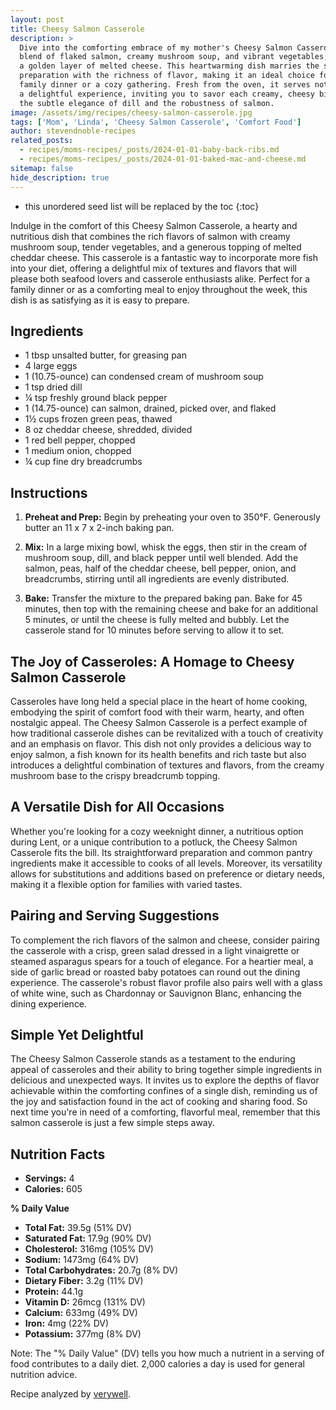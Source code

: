 ```yaml
---
layout: post
title: Cheesy Salmon Casserole
description: >
  Dive into the comforting embrace of my mother's Cheesy Salmon Casserole, a harmonious
  blend of flaked salmon, creamy mushroom soup, and vibrant vegetables, all crowned with
  a golden layer of melted cheese. This heartwarming dish marries the simplicity of
  preparation with the richness of flavor, making it an ideal choice for a nourishing
  family dinner or a cozy gathering. Fresh from the oven, it serves not just a meal but
  a delightful experience, inviting you to savor each creamy, cheesy bite infused with
  the subtle elegance of dill and the robustness of salmon.
image: /assets/img/recipes/cheesy-salmon-casserole.jpg
tags: ['Mom', 'Linda', 'Cheesy Salmon Casserole', 'Comfort Food']
author: stevendnoble-recipes
related_posts:
  - recipes/moms-recipes/_posts/2024-01-01-baby-back-ribs.md
  - recipes/moms-recipes/_posts/2024-01-01-baked-mac-and-cheese.md
sitemap: false
hide_description: true
---
```


* this unordered seed list will be replaced by the toc
{:toc}

Indulge in the comfort of this Cheesy Salmon Casserole, a hearty and nutritious dish that combines the rich flavors of salmon with creamy mushroom soup, tender vegetables, and a generous topping of melted cheddar cheese. This casserole is a fantastic way to incorporate more fish into your diet, offering a delightful mix of textures and flavors that will please both seafood lovers and casserole enthusiasts alike. Perfect for a family dinner or as a comforting meal to enjoy throughout the week, this dish is as satisfying as it is easy to prepare.

## Ingredients

* 1 tbsp unsalted butter, for greasing pan
* 4 large eggs
* 1 (10.75-ounce) can condensed cream of mushroom soup
* 1 tsp dried dill
* ¼ tsp freshly ground black pepper
* 1 (14.75-ounce) can salmon, drained, picked over, and flaked
* 1½ cups frozen green peas, thawed
* 8 oz cheddar cheese, shredded, divided
* 1 red bell pepper, chopped
* 1 medium onion, chopped
* ¼ cup fine dry breadcrumbs

## Instructions

1. **Preheat and Prep:** Begin by preheating your oven to 350°F. Generously butter an 11 x 7 x 2-inch baking pan.

2. **Mix:** In a large mixing bowl, whisk the eggs, then stir in the cream of mushroom soup, dill, and black pepper until well blended. Add the salmon, peas, half of the cheddar cheese, bell pepper, onion, and breadcrumbs, stirring until all ingredients are evenly distributed.

3. **Bake:** Transfer the mixture to the prepared baking pan. Bake for 45 minutes, then top with the remaining cheese and bake for an additional 5 minutes, or until the cheese is fully melted and bubbly. Let the casserole stand for 10 minutes before serving to allow it to set.

## The Joy of Casseroles: A Homage to Cheesy Salmon Casserole

Casseroles have long held a special place in the heart of home cooking, embodying the spirit of comfort food with their warm, hearty, and often nostalgic appeal. The Cheesy Salmon Casserole is a perfect example of how traditional casserole dishes can be revitalized with a touch of creativity and an emphasis on flavor. This dish not only provides a delicious way to enjoy salmon, a fish known for its health benefits and rich taste but also introduces a delightful combination of textures and flavors, from the creamy mushroom base to the crispy breadcrumb topping.

## A Versatile Dish for All Occasions

Whether you're looking for a cozy weeknight dinner, a nutritious option during Lent, or a unique contribution to a potluck, the Cheesy Salmon Casserole fits the bill. Its straightforward preparation and common pantry ingredients make it accessible to cooks of all levels. Moreover, its versatility allows for substitutions and additions based on preference or dietary needs, making it a flexible option for families with varied tastes.

## Pairing and Serving Suggestions

To complement the rich flavors of the salmon and cheese, consider pairing the casserole with a crisp, green salad dressed in a light vinaigrette or steamed asparagus spears for a touch of elegance. For a heartier meal, a side of garlic bread or roasted baby potatoes can round out the dining experience. The casserole's robust flavor profile also pairs well with a glass of white wine, such as Chardonnay or Sauvignon Blanc, enhancing the dining experience.

## Simple Yet Delightful

The Cheesy Salmon Casserole stands as a testament to the enduring appeal of casseroles and their ability to bring together simple ingredients in delicious and unexpected ways. It invites us to explore the depths of flavor achievable within the comforting confines of a single dish, reminding us of the joy and satisfaction found in the act of cooking and sharing food. So next time you're in need of a comforting, flavorful meal, remember that this salmon casserole is just a few simple steps away.

## Nutrition Facts

* **Servings:** 4
* **Calories:** 605

**% Daily Value**

* **Total Fat:** 39.5g (51% DV)
* **Saturated Fat:** 17.9g (90% DV)
* **Cholesterol:** 316mg (105% DV)
* **Sodium:** 1473mg (64% DV)
* **Total Carbohydrates:** 20.7g (8% DV)
* **Dietary Fiber:** 3.2g (11% DV)
* **Protein:** 44.1g
* **Vitamin D:** 26mcg (131% DV)
* **Calcium:** 633mg (49% DV)
* **Iron:** 4mg (22% DV)
* **Potassium:** 377mg (8% DV)

Note: The "% Daily Value" (DV) tells you how much a nutrient in a serving of food contributes to a daily diet. 2,000 calories a day is used for general nutrition advice.

Recipe analyzed by <a href="https://www.verywellfit.com/recipe-nutrition-analyzer-4157076" target="_blank">verywell</a>.

<script type="application/ld+json">
{
  "@context": "http://schema.org",
  "@type": "Recipe",
  "name": "Cheesy Salmon Casserole",
  "image": "cheesy-salmon-casserole.jpg",
  "author": {
    "@type": "Person",
    "name": "Steven D Noble"
  },
  "description": "A hearty and nutritious casserole combining salmon, creamy mushroom soup, vegetables, and melted cheddar cheese.",
  "prepTime": "PT15M",
  "cookTime": "PT50M",
  "totalTime": "PT1H5M",
  "recipeYield": "4 servings",
  "recipeCategory": "Main Course",
  "recipeCuisine": "American",
  "recipeIngredient": [
    "1 tbsp unsalted butter",
    "4 large eggs",
    "1 (10.75-ounce) can condensed cream of mushroom soup",
    "1 tsp dried dill",
    "¼ tsp freshly ground black pepper",
    "1 (14.75-ounce) can salmon",
    "1½ cups frozen green peas",
    "8oz cheddar cheese",
    "1 red bell pepper",
    "1 medium onion",
    "¼ cup fine dry breadcrumbs"
  ],
  "recipeInstructions": [
    {
      "@type": "HowToStep",
      "text": "Preheat oven to 350°F and butter an 11 x 7 x 2-inch baking pan."
    },
    {
      "@type": "HowToStep",
      "text": "Whisk eggs and stir in soup, dill, and pepper. Add salmon, peas, half the cheese, bell pepper, onion, and breadcrumbs."
    },
    {
      "@type": "HowToStep",
      "text": "Bake for 45 minutes, top with remaining cheese, and bake for another 5 minutes."
    }
  ],
  "nutrition": {
    "@type": "NutritionInformation",
    "calories": "605",
    "fatContent": "39.5g",
    "saturatedFatContent": "17.9g",
    "cholesterolContent": "316mg",
    "sodiumContent": "1473mg",
    "carbohydrateContent": "20.7g",
    "fiberContent": "3.2g",
    "sugarContent": "6.8g",
    "proteinContent": "44.1g"
  }
}
</script>
